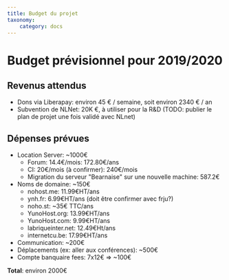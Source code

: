 ```yaml
---
title: Budget du projet
taxonomy:
    category: docs
---
```


# Budget prévisionnel pour 2019/2020

## Revenus attendus

* Dons via Liberapay: environ 45 € / semaine, soit environ 2340 € / an
* Subvention de NLNet: 20K €, à utiliser pour la R&D (TODO: publier le plan de projet une fois validé avec NLnet)

## Dépenses prévues

* Location Server: ~1000€
   * Forum: 14.4€/mois: 172.80€/ans
   * CI: 20€/mois (à confirmer): 240€/mois
   * Migration du serveur "Bearnaise" sur une nouvelle machine: 587.2€
* Noms de domaine: ~150€
   * nohost.me: 11.99€HT/ans
   * ynh.fr: 6.99€HT/ans (doit être confirmer avec frju?)
   * noho.st: ~35€ TTC/ans
   * YunoHost.org: 13.99€HT/ans
   * YunoHost.com: 9.99€HT/ans
   * labriqueinter.net: 12.49€Ht/ans
   * internetcu.be: 17.99€HT/ans
* Communication: ~200€
* Déplacements (ex: aller aux conférences): ~500€
* Compte banquaire fees: 7x12€ => ~100€

**Total**: environ 2000€

